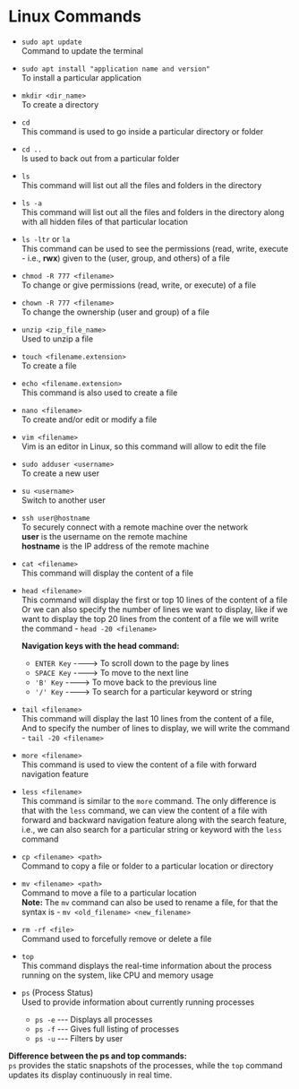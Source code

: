 # Linux Commands

- `sudo apt update`  
  Command to update the terminal

- `sudo apt install "application name and version"`  
  To install a particular application

- `mkdir <dir_name>`  
  To create a directory

- `cd`  
  This command is used to go inside a particular directory or folder

- `cd ..`  
  Is used to back out from a particular folder

- `ls`  
  This command will list out all the files and folders in the directory

- `ls -a`  
  This command will list out all the files and folders in the directory along with all hidden files of that particular location

- `ls -ltr` or `la`  
  This command can be used to see the permissions (read, write, execute - i.e., **rwx**) given to the (user, group, and others) of a file

- `chmod -R 777 <filename>`  
  To change or give permissions (read, write, or execute) of a file

- `chown -R 777 <filename>`  
  To change the ownership (user and group) of a file

- `unzip <zip_file_name>`  
  Used to unzip a file

- `touch <filename.extension>`  
  To create a file

- `echo <filename.extension>`  
  This command is also used to create a file

- `nano <filename>`  
  To create and/or edit or modify a file

- `vim <filename>`  
  Vim is an editor in Linux, so this command will allow to edit the file

- `sudo adduser <username>`  
  To create a new user

- `su <username>`  
  Switch to another user

- `ssh user@hostname`  
  To securely connect with a remote machine over the network  
  **user** is the username on the remote machine  
  **hostname** is the IP address of the remote machine

- `cat <filename>`  
  This command will display the content of a file

- `head <filename>`  
  This command will display the first or top 10 lines of the content of a file  
  Or we can also specify the number of lines we want to display, like if we want to display the top 20 lines from the content of a file we will write the command - `head -20 <filename>`

  **Navigation keys with the head command:**
  - `ENTER Key` ----> To scroll down to the page by lines
  - `SPACE Key` ----> To move to the next line
  - `'B' Key` ----> To move back to the previous line
  - `'/' Key` ----> To search for a particular keyword or string

- `tail <filename>`  
  This command will display the last 10 lines from the content of a file,  
  And to specify the number of lines to display, we will write the command - `tail -20 <filename>`

- `more <filename>`  
  This command is used to view the content of a file with forward navigation feature

- `less <filename>`  
  This command is similar to the `more` command. The only difference is that with the `less` command, we can view the content of a file with forward and backward navigation feature along with the search feature, i.e., we can also search for a particular string or keyword with the `less` command

- `cp <filename> <path>`  
  Command to copy a file or folder to a particular location or directory

- `mv <filename> <path>`  
  Command to move a file to a particular location  
  **Note:** The `mv` command can also be used to rename a file, for that the syntax is - `mv <old_filename> <new_filename>`

- `rm -rf <file>`  
  Command used to forcefully remove or delete a file

- `top`  
  This command displays the real-time information about the process running on the system, like CPU and memory usage

- `ps` (Process Status)  
  Used to provide information about currently running processes
  - `ps -e` --- Displays all processes
  - `ps -f` --- Gives full listing of processes
  - `ps -u` --- Filters by user

**Difference between the ps and top commands:**  
`ps` provides the static snapshots of the processes, while the `top` command updates its display continuously in real time.
